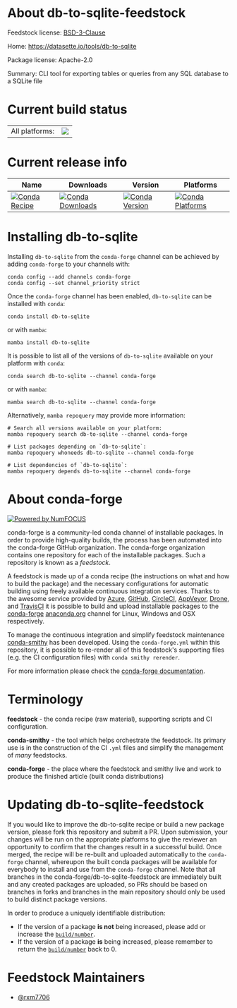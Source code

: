 About db-to-sqlite-feedstock
============================

Feedstock license: [BSD-3-Clause](https://github.com/conda-forge/db-to-sqlite-feedstock/blob/main/LICENSE.txt)

Home: https://datasette.io/tools/db-to-sqlite

Package license: Apache-2.0

Summary: CLI tool for exporting tables or queries from any SQL database to a SQLite file

Current build status
====================


<table><tr><td>All platforms:</td>
    <td>
      <a href="https://dev.azure.com/conda-forge/feedstock-builds/_build/latest?definitionId=21634&branchName=main">
        <img src="https://dev.azure.com/conda-forge/feedstock-builds/_apis/build/status/db-to-sqlite-feedstock?branchName=main">
      </a>
    </td>
  </tr>
</table>

Current release info
====================

| Name | Downloads | Version | Platforms |
| --- | --- | --- | --- |
| [![Conda Recipe](https://img.shields.io/badge/recipe-db--to--sqlite-green.svg)](https://anaconda.org/conda-forge/db-to-sqlite) | [![Conda Downloads](https://img.shields.io/conda/dn/conda-forge/db-to-sqlite.svg)](https://anaconda.org/conda-forge/db-to-sqlite) | [![Conda Version](https://img.shields.io/conda/vn/conda-forge/db-to-sqlite.svg)](https://anaconda.org/conda-forge/db-to-sqlite) | [![Conda Platforms](https://img.shields.io/conda/pn/conda-forge/db-to-sqlite.svg)](https://anaconda.org/conda-forge/db-to-sqlite) |

Installing db-to-sqlite
=======================

Installing `db-to-sqlite` from the `conda-forge` channel can be achieved by adding `conda-forge` to your channels with:

```
conda config --add channels conda-forge
conda config --set channel_priority strict
```

Once the `conda-forge` channel has been enabled, `db-to-sqlite` can be installed with `conda`:

```
conda install db-to-sqlite
```

or with `mamba`:

```
mamba install db-to-sqlite
```

It is possible to list all of the versions of `db-to-sqlite` available on your platform with `conda`:

```
conda search db-to-sqlite --channel conda-forge
```

or with `mamba`:

```
mamba search db-to-sqlite --channel conda-forge
```

Alternatively, `mamba repoquery` may provide more information:

```
# Search all versions available on your platform:
mamba repoquery search db-to-sqlite --channel conda-forge

# List packages depending on `db-to-sqlite`:
mamba repoquery whoneeds db-to-sqlite --channel conda-forge

# List dependencies of `db-to-sqlite`:
mamba repoquery depends db-to-sqlite --channel conda-forge
```


About conda-forge
=================

[![Powered by
NumFOCUS](https://img.shields.io/badge/powered%20by-NumFOCUS-orange.svg?style=flat&colorA=E1523D&colorB=007D8A)](https://numfocus.org)

conda-forge is a community-led conda channel of installable packages.
In order to provide high-quality builds, the process has been automated into the
conda-forge GitHub organization. The conda-forge organization contains one repository
for each of the installable packages. Such a repository is known as a *feedstock*.

A feedstock is made up of a conda recipe (the instructions on what and how to build
the package) and the necessary configurations for automatic building using freely
available continuous integration services. Thanks to the awesome service provided by
[Azure](https://azure.microsoft.com/en-us/services/devops/), [GitHub](https://github.com/),
[CircleCI](https://circleci.com/), [AppVeyor](https://www.appveyor.com/),
[Drone](https://cloud.drone.io/welcome), and [TravisCI](https://travis-ci.com/)
it is possible to build and upload installable packages to the
[conda-forge](https://anaconda.org/conda-forge) [anaconda.org](https://anaconda.org/)
channel for Linux, Windows and OSX respectively.

To manage the continuous integration and simplify feedstock maintenance
[conda-smithy](https://github.com/conda-forge/conda-smithy) has been developed.
Using the ``conda-forge.yml`` within this repository, it is possible to re-render all of
this feedstock's supporting files (e.g. the CI configuration files) with ``conda smithy rerender``.

For more information please check the [conda-forge documentation](https://conda-forge.org/docs/).

Terminology
===========

**feedstock** - the conda recipe (raw material), supporting scripts and CI configuration.

**conda-smithy** - the tool which helps orchestrate the feedstock.
                   Its primary use is in the construction of the CI ``.yml`` files
                   and simplify the management of *many* feedstocks.

**conda-forge** - the place where the feedstock and smithy live and work to
                  produce the finished article (built conda distributions)


Updating db-to-sqlite-feedstock
===============================

If you would like to improve the db-to-sqlite recipe or build a new
package version, please fork this repository and submit a PR. Upon submission,
your changes will be run on the appropriate platforms to give the reviewer an
opportunity to confirm that the changes result in a successful build. Once
merged, the recipe will be re-built and uploaded automatically to the
`conda-forge` channel, whereupon the built conda packages will be available for
everybody to install and use from the `conda-forge` channel.
Note that all branches in the conda-forge/db-to-sqlite-feedstock are
immediately built and any created packages are uploaded, so PRs should be based
on branches in forks and branches in the main repository should only be used to
build distinct package versions.

In order to produce a uniquely identifiable distribution:
 * If the version of a package **is not** being increased, please add or increase
   the [``build/number``](https://docs.conda.io/projects/conda-build/en/latest/resources/define-metadata.html#build-number-and-string).
 * If the version of a package **is** being increased, please remember to return
   the [``build/number``](https://docs.conda.io/projects/conda-build/en/latest/resources/define-metadata.html#build-number-and-string)
   back to 0.

Feedstock Maintainers
=====================

* [@rxm7706](https://github.com/rxm7706/)

